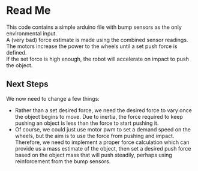 # Read Me

This code contains a simple arduino file with bump sensors as the only environmental input. <br>
A (very bad) force estimate is made using the combined sensor readings. <br>
The motors increase the power to the wheels until a set push force is defined. <br>
If the set force is high enough, the robot will accelerate on impact to push the object. <br>

## Next Steps

We now need to change a few things:

- Rather than a set desired force, we need the desired force to vary once the object begins to move. Due to inertia, the force required to keep pushing an object is less
than the force to start pushing it.
- Of course, we could just use motor pwm to set a demand speed on the wheels, but the aim is to use the force from pushing and impact. Therefore, we need to implement a
proper force calculation which can provide us a mass estimate of the object, then set a desired push force based on the object mass that will push steadily, perhaps using
reinforcement from the bump sensors.


